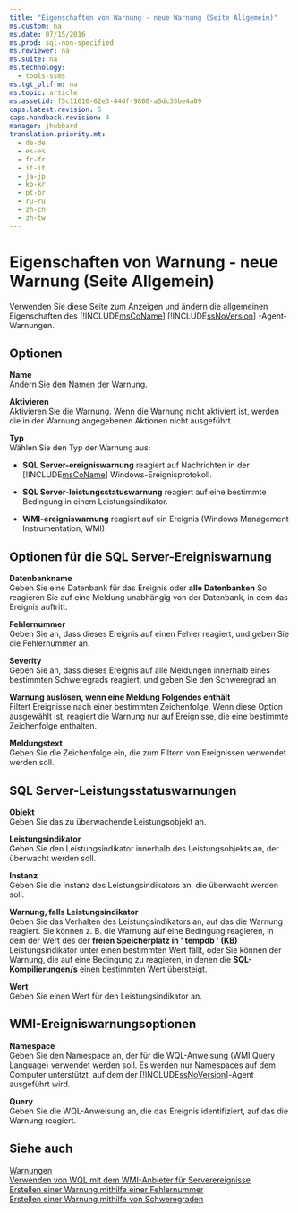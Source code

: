 ```yaml
---
title: "Eigenschaften von Warnung - neue Warnung (Seite Allgemein)"
ms.custom: na
ms.date: 07/15/2016
ms.prod: sql-non-specified
ms.reviewer: na
ms.suite: na
ms.technology: 
  - tools-ssms
ms.tgt_pltfrm: na
ms.topic: article
ms.assetid: f5c11610-62e3-44df-9800-a5dc35be4a09
caps.latest.revision: 5
caps.handback.revision: 4
manager: jhubbard
translation.priority.mt: 
  - de-de
  - es-es
  - fr-fr
  - it-it
  - ja-jp
  - ko-kr
  - pt-br
  - ru-ru
  - zh-cn
  - zh-tw
---
```

# Eigenschaften von Warnung - neue Warnung (Seite Allgemein)
Verwenden Sie diese Seite zum Anzeigen und ändern die allgemeinen Eigenschaften des [!INCLUDE[msCoName](../content/includes/msCoName_md.md)] [!INCLUDE[ssNoVersion](../content/includes/ssNoVersion_md.md)] -Agent-Warnungen.  
  
## Optionen  
**Name**  
Ändern Sie den Namen der Warnung.  
  
**Aktivieren**  
Aktivieren Sie die Warnung. Wenn die Warnung nicht aktiviert ist, werden die in der Warnung angegebenen Aktionen nicht ausgeführt.  
  
**Typ**  
Wählen Sie den Typ der Warnung aus:  
  
-   **SQL Server-ereigniswarnung** reagiert auf Nachrichten in der [!INCLUDE[msCoName](../content/includes/msCoName_md.md)] Windows-Ereignisprotokoll.  
  
-   **SQL Server-leistungsstatuswarnung** reagiert auf eine bestimmte Bedingung in einem Leistungsindikator.  
  
-   **WMI-ereigniswarnung** reagiert auf ein Ereignis (Windows Management Instrumentation, WMI).  
  
## Optionen für die SQL Server-Ereigniswarnung  
**Datenbankname**  
Geben Sie eine Datenbank für das Ereignis oder **alle Datenbanken** So reagieren Sie auf eine Meldung unabhängig von der Datenbank, in dem das Ereignis auftritt.  
  
**Fehlernummer**  
Geben Sie an, dass dieses Ereignis auf einen Fehler reagiert, und geben Sie die Fehlernummer an.  
  
**Severity**  
Geben Sie an, dass dieses Ereignis auf alle Meldungen innerhalb eines bestimmten Schweregrads reagiert, und geben Sie den Schweregrad an.  
  
**Warnung auslösen, wenn eine Meldung Folgendes enthält**  
Filtert Ereignisse nach einer bestimmten Zeichenfolge. Wenn diese Option ausgewählt ist, reagiert die Warnung nur auf Ereignisse, die eine bestimmte Zeichenfolge enthalten.  
  
**Meldungstext**  
Geben Sie die Zeichenfolge ein, die zum Filtern von Ereignissen verwendet werden soll.  
  
## SQL Server-Leistungsstatuswarnungen  
**Objekt**  
Geben Sie das zu überwachende Leistungsobjekt an.  
  
**Leistungsindikator**  
Geben Sie den Leistungsindikator innerhalb des Leistungsobjekts an, der überwacht werden soll.  
  
**Instanz**  
Geben Sie die Instanz des Leistungsindikators an, die überwacht werden soll.  
  
**Warnung, falls Leistungsindikator**  
Geben Sie das Verhalten des Leistungsindikators an, auf das die Warnung reagiert. Sie können z. B. die Warnung auf eine Bedingung reagieren, in dem der Wert des der **freien Speicherplatz in ' tempdb ' (KB)** Leistungsindikator unter einen bestimmten Wert fällt, oder Sie können der Warnung, die auf eine Bedingung zu reagieren, in denen die **SQL-Kompilierungen\/s** einen bestimmten Wert übersteigt.  
  
**Wert**  
Geben Sie einen Wert für den Leistungsindikator an.  
  
## WMI-Ereigniswarnungsoptionen  
**Namespace**  
Geben Sie den Namespace an, der für die WQL-Anweisung (WMI Query Language) verwendet werden soll. Es werden nur Namespaces auf dem Computer unterstützt, auf dem der [!INCLUDE[ssNoVersion](../content/includes/ssNoVersion_md.md)]-Agent ausgeführt wird.  
  
**Query**  
Geben Sie die WQL-Anweisung an, die das Ereignis identifiziert, auf das die Warnung reagiert.  
  
## Siehe auch  
[Warnungen](../content/Alerts.md)  
[Verwenden von WQL mit dem WMI-Anbieter für Serverereignisse](assetId:///58b67426-1e66-4445-8e2c-03182e94c4be)  
[Erstellen einer Warnung mithilfe einer Fehlernummer](../content/Create-an-Alert-Using-an-Error-Number.md)  
[Erstellen einer Warnung mithilfe von Schweregraden](../content/Create-an-Alert-Using-Severity-Level.md)  
  
